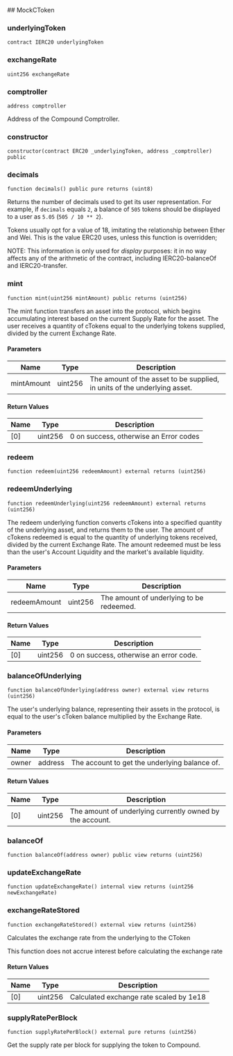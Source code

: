 ﻿﻿## MockCToken


### underlyingToken

```solidity
contract IERC20 underlyingToken
```

### exchangeRate

```solidity
uint256 exchangeRate
```

### comptroller

```solidity
address comptroller
```

Address of the Compound Comptroller.

### constructor

```solidity
constructor(contract ERC20 _underlyingToken, address _comptroller) public
```







### decimals

```solidity
function decimals() public pure returns (uint8)
```



Returns the number of decimals used to get its user representation.
For example, if `decimals` equals `2`, a balance of `505` tokens should
be displayed to a user as `5.05` (`505 / 10 ** 2`).

Tokens usually opt for a value of 18, imitating the relationship between
Ether and Wei. This is the value ERC20 uses, unless this function is
overridden;

NOTE: This information is only used for _display_ purposes: it in
no way affects any of the arithmetic of the contract, including
IERC20-balanceOf and IERC20-transfer.



### mint

```solidity
function mint(uint256 mintAmount) public returns (uint256)
```

The mint function transfers an asset into the protocol, which begins accumulating
interest based on the current Supply Rate for the asset. The user receives a quantity of
cTokens equal to the underlying tokens supplied, divided by the current Exchange Rate.



#### Parameters

| Name | Type | Description |
| ---- | ---- | ----------- |
| mintAmount | uint256 | The amount of the asset to be supplied, in units of the underlying asset. |

#### Return Values

| Name | Type | Description |
| ---- | ---- | ----------- |
| [0] | uint256 | 0 on success, otherwise an Error codes |

### redeem

```solidity
function redeem(uint256 redeemAmount) external returns (uint256)
```







### redeemUnderlying

```solidity
function redeemUnderlying(uint256 redeemAmount) external returns (uint256)
```

The redeem underlying function converts cTokens into a specified quantity of the underlying
asset, and returns them to the user. The amount of cTokens redeemed is equal to the quantity of
underlying tokens received, divided by the current Exchange Rate. The amount redeemed must be less
than the user's Account Liquidity and the market's available liquidity.



#### Parameters

| Name | Type | Description |
| ---- | ---- | ----------- |
| redeemAmount | uint256 | The amount of underlying to be redeemed. |

#### Return Values

| Name | Type | Description |
| ---- | ---- | ----------- |
| [0] | uint256 | 0 on success, otherwise an error code. |

### balanceOfUnderlying

```solidity
function balanceOfUnderlying(address owner) external view returns (uint256)
```

The user's underlying balance, representing their assets in the protocol, is equal to
the user's cToken balance multiplied by the Exchange Rate.



#### Parameters

| Name | Type | Description |
| ---- | ---- | ----------- |
| owner | address | The account to get the underlying balance of. |

#### Return Values

| Name | Type | Description |
| ---- | ---- | ----------- |
| [0] | uint256 | The amount of underlying currently owned by the account. |

### balanceOf

```solidity
function balanceOf(address owner) public view returns (uint256)
```







### updateExchangeRate

```solidity
function updateExchangeRate() internal view returns (uint256 newExchangeRate)
```







### exchangeRateStored

```solidity
function exchangeRateStored() external view returns (uint256)
```

Calculates the exchange rate from the underlying to the CToken

This function does not accrue interest before calculating the exchange rate


#### Return Values

| Name | Type | Description |
| ---- | ---- | ----------- |
| [0] | uint256 | Calculated exchange rate scaled by 1e18 |

### supplyRatePerBlock

```solidity
function supplyRatePerBlock() external pure returns (uint256)
```

Get the supply rate per block for supplying the token to Compound.





